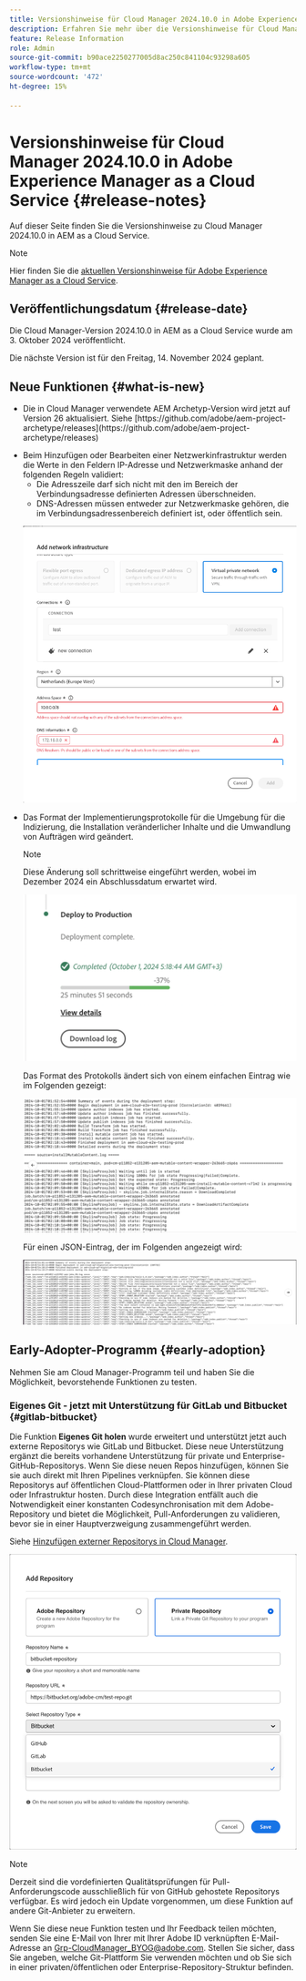```yaml
---
title: Versionshinweise für Cloud Manager 2024.10.0 in Adobe Experience Manager as a Cloud Service
description: Erfahren Sie mehr über die Versionshinweise für Cloud Manager 2024.10.0 in AEM as a Cloud Service.
feature: Release Information
role: Admin
source-git-commit: b90ace2250277005d8ac250c841104c93298a605
workflow-type: tm+mt
source-wordcount: '472'
ht-degree: 15%

---
```


# Versionshinweise für Cloud Manager 2024.10.0 in Adobe Experience Manager as a Cloud Service {#release-notes}

Auf dieser Seite finden Sie die Versionshinweise zu Cloud Manager 2024.10.0 in AEM as a Cloud Service.

>[!NOTE]
>
>Hier finden Sie die [aktuellen Versionshinweise für Adobe Experience Manager as a Cloud Service](/help/release-notes/release-notes-cloud/release-notes-current.md).

## Veröffentlichungsdatum {#release-date}

Die Cloud Manager-Version 2024.10.0 in AEM as a Cloud Service wurde am 3. Oktober 2024 veröffentlicht.

Die nächste Version ist für den Freitag, 14. November 2024 geplant.

## Neue Funktionen {#what-is-new}

* <!-- BOTH CS & AMS --> Die in Cloud Manager verwendete AEM Archetyp-Version wird jetzt auf Version 26 aktualisiert. Siehe [https://github.com/adobe/aem-project-archetype/releases](https://github.com/adobe/aem-project-archetype/releases)

<!-- (CMGR-59817) -->

* <!-- CS ONLY --> Beim Hinzufügen oder Bearbeiten einer Netzwerkinfrastruktur werden die Werte in den Feldern IP-Adresse und Netzwerkmaske anhand der folgenden Regeln validiert:

   * Die Adresszeile darf sich nicht mit den im Bereich der Verbindungsadresse definierten Adressen überschneiden.
   * DNS-Adressen müssen entweder zur Netzwerkmaske gehören, die im Verbindungsadressenbereich definiert ist, oder öffentlich sein.

  ![Dialogfeld &quot;Netzwerkinfrastruktur hinzufügen&quot;](/help/implementing/cloud-manager/release-notes/assets/network-infrastructure-add.png)

* <!-- CS ONLY --> Das Format der Implementierungsprotokolle für die Umgebung für die Indizierung, die Installation veränderlicher Inhalte und die Umwandlung von Aufträgen wird geändert.

  >[!NOTE]
  >
  >Diese Änderung soll schrittweise eingeführt werden, wobei im Dezember 2024 ein Abschlussdatum erwartet wird.

  ![Auf Produktionskarte bereitstellen](/help/implementing/cloud-manager/release-notes/assets/deploy-to-production-card.png)

  Das Format des Protokolls ändert sich von einem einfachen Eintrag wie im Folgenden gezeigt:

  ![Protokolldatei mit einfachen Einträgen](/help/implementing/cloud-manager/release-notes/assets/log-file-simple-entry.png)

  Für einen JSON-Eintrag, der im Folgenden angezeigt wird:

  ![Protokolldatei mit JSON-Einträgen](/help/implementing/cloud-manager/release-notes/assets/log-file-json-entry.png)


## Early-Adopter-Programm {#early-adoption}

Nehmen Sie am Cloud Manager-Programm teil und haben Sie die Möglichkeit, bevorstehende Funktionen zu testen.

### Eigenes Git - jetzt mit Unterstützung für GitLab und Bitbucket {#gitlab-bitbucket}

<!-- BOTH CS & AMS -->

Die Funktion **Eigenes Git holen** wurde erweitert und unterstützt jetzt auch externe Repositorys wie GitLab und Bitbucket. Diese neue Unterstützung ergänzt die bereits vorhandene Unterstützung für private und Enterprise-GitHub-Repositorys. Wenn Sie diese neuen Repos hinzufügen, können Sie sie auch direkt mit Ihren Pipelines verknüpfen. Sie können diese Repositorys auf öffentlichen Cloud-Plattformen oder in Ihrer privaten Cloud oder Infrastruktur hosten. Durch diese Integration entfällt auch die Notwendigkeit einer konstanten Codesynchronisation mit dem Adobe-Repository und bietet die Möglichkeit, Pull-Anforderungen zu validieren, bevor sie in einer Hauptverzweigung zusammengeführt werden.

Siehe [Hinzufügen externer Repositorys in Cloud Manager](/help/implementing/cloud-manager/managing-code/external-repositories.md).

![Dialogfeld &quot;Repository hinzufügen&quot;](/help/implementing/cloud-manager/release-notes/assets/repositories-add-release-notes.png)

>[!NOTE]
>
>Derzeit sind die vordefinierten Qualitätsprüfungen für Pull-Anforderungscode ausschließlich für von GitHub gehostete Repositorys verfügbar. Es wird jedoch ein Update vorgenommen, um diese Funktion auf andere Git-Anbieter zu erweitern.

Wenn Sie diese neue Funktion testen und Ihr Feedback teilen möchten, senden Sie eine E-Mail von Ihrer mit Ihrer Adobe ID verknüpften E-Mail-Adresse an [Grp-CloudManager_BYOG@adobe.com](mailto:Grp-CloudManager_BYOG@adobe.com). Stellen Sie sicher, dass Sie angeben, welche Git-Plattform Sie verwenden möchten und ob Sie sich in einer privaten/öffentlichen oder Enterprise-Repository-Struktur befinden.


<!-- ## Bug fixes




## Known Issues {#known-issues} -->
